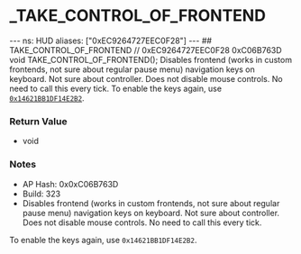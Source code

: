 # _TAKE_CONTROL_OF_FRONTEND

--- ns: HUD aliases: ["0xEC9264727EEC0F28"] --- ## TAKE_CONTROL_OF_FRONTEND  // 0xEC9264727EEC0F28 0xC06B763D void TAKE_CONTROL_OF_FRONTEND();  Disables frontend (works in custom frontends, not sure about regular pause menu) navigation keys on keyboard. Not sure about controller. Does not disable mouse controls. No need to call this every tick.  To enable the keys again, use [`0x14621BB1DF14E2B2`](#_0x14621BB1DF14E2B2).

### Return Value
* void

### Notes
* AP Hash: 0x0xC06B763D
* Build: 323
* Disables frontend (works in custom frontends, not sure about regular pause menu) navigation keys on keyboard. Not sure about controller. Does not disable mouse controls. No need to call this every tick.

To enable the keys again, use `0x14621BB1DF14E2B2`.

